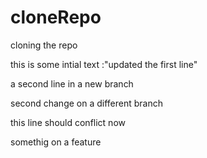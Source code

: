 # cloneRepo
cloning the repo


this is some intial text :"updated the first line"

a second line in a new branch


second change on a different branch

this line should conflict now

somethig on a feature

